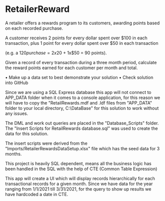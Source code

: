 # RetailerReward

A retailer offers a rewards program to its customers, awarding points based on each recorded purchase.

A customer receives 2 points for every dollar spent over $100 in each transaction, plus 1 point for every dollar spent over $50 in each transaction

(e.g. a $120 purchase = 2x$20 + 1x$50 = 90 points).

Given a record of every transaction during a three month period, calculate the reward points earned for each customer per month and total.

• Make up a data set to best demonstrate your solution
• Check solution into GitHub

Since we are using a SQL Express database this app will not connect to APP_DATA folder when it comes to a console application, for this reason we will have to copy the "RetailRewards.mdf and .ldf files from "APP_DATA" folder to your local directory, C:\DataBase" for this solution to work without any issues.

The DML and work out queries are placed in the "Database_Scripts" folder.  The "Insert Scripts for RetailRewards database.sql" was used to create the data for this solution.

The insert scripts were derived from the "Imports/RetailerRewardsDataSetup.xlsx" file which has the seed data for 3 months.

This project is heavily SQL dependent, means all the business logic has been handled in the SQL with the help of CTE (Common Table Expression)

This app will create a UI which will display records hierarchically for each transactional records for a given month.  Since we have data for the year ranging from 1/1/2021 till 3/31/2021, for the query to show up results we have hardcoded a date in CTE.
